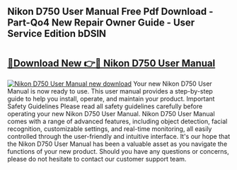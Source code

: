 ## Nikon D750 User Manual Free Pdf Download - Part-Qo4 New Repair Owner Guide - User Service Edition bDSlN

# <h2><a href="http://cf1213.oget.top/?id=Nikon+D750+User+Manual">🔗Download New 👉🔴 Nikon D750 User Manual</a></h2>

[![Nikon D750 User Manual new download](https://i.imgur.com/5g1atiW.png)](http://cf1213.oget.top/?id=Nikon+D750+User+Manual)
Your new Nikon D750 User Manual is now ready to use. This user manual provides a step-by-step guide to help you install, operate, and maintain your product. Important Safety Guidelines Please read all safety guidelines carefully before operating your new Nikon D750 User Manual. Nikon D750 User Manual comes with a range of advanced features, including object detection, facial recognition, customizable settings, and real-time monitoring, all easily controlled through the user-friendly and intuitive interface. It's our hope that the Nikon D750 User Manual has been a valuable asset as you navigate the functions of your new product. Should you have any questions or concerns, please do not hesitate to contact our customer support team.
